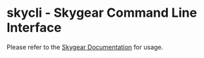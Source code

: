 # skycli - Skygear Command Line Interface

Please refer to the [Skygear
Documentation](https://docs.skygear.io/guides/advanced/skycli/) for usage.
